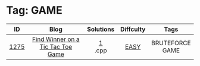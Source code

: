 
# Tag: GAME
| ID | Blog | Solutions | Diffculty | Tags |
|:----:|:----:|:-------:|:----:|:----:|
| [1275](https://leetcode.com/problems/find-winner-on-a-tic-tac-toe-game/) | [Find Winner on a Tic Tac Toe Game](https://helloacm.com/algorithm-to-find-the-winner-on-a-tic-tac-toe-game/) | [1](https://github.com/DoctorLai/ACM/tree/master/leetcode/1275.%20Find%20Winner%20on%20a%20Tic%20Tac%20Toe%20Game)<br/>.cpp | [EASY](https://github.com/DoctorLai/ACM/blob/master/leetcode/EASY.md) | BRUTEFORCE <BR/> GAME |
